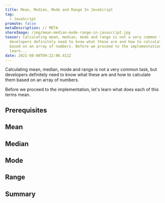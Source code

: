 ```yaml
---
title: Mean, Median, Mode and Range In JavaScript
tag:
  - JavaScript
promote: false
metaDescription: // META
shareImage: /img/mean-median-mode-range-in-javascript.jpg
teaser: Calculating mean, median, mode and range is not a very common task, but
  developers definitely need to know what these are and how to calculate them
  based on an array of numbers. Before we proceed to the implementation, let's
  learn...
date: 2021-08-08T09:22:06.411Z
---
```

Calculating mean, median, mode and range is not a very common task, but developers definitely need to know what these are and how to calculate them based on an array of numbers.

Before we proceed to the implementation, let's learn what does each of this terms mean.

## Prerequisites

## Mean

## Median

## Mode

## Range

## Summary